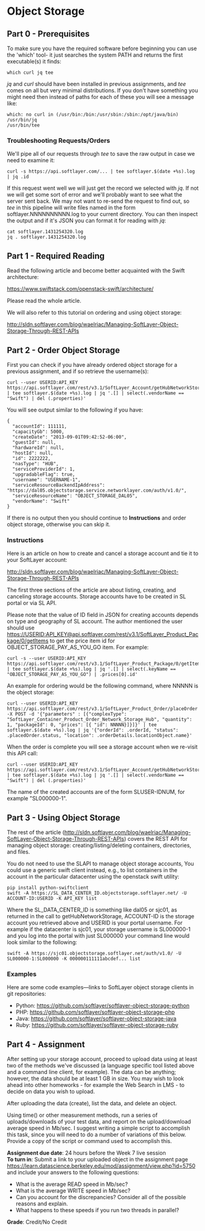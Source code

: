 # Object Storage

## Part 0 - Prerequisites

To make sure you have the required software before beginning you can use the 'which' tool- it just searches the system PATH and returns the first executable(s) it finds:

	which curl jq tee

_jq_ and _curl_ should have been installed in previous assignments, and _tee_ comes on all but very minimal distributions. If you don't have something you might need then instead of paths for each of these you will see a message like:

	which: no curl in (/usr/bin:/bin:/usr/sbin:/sbin:/opt/java/bin)
    /usr/bin/jq
    /usr/bin/tee

### Troubleshooting Requests/Orders

We'll pipe all of our requests through _tee_ to save the raw output in case we need to examine it:

	curl -s https://api.softlayer.com/... | tee softlayer.$(date +%s).log | jq .id

If this request went well we will just get the record we selected with _jq_. If not we will get some sort of error and we'll probably want to see what the server sent back. We may not want to re-send the request to find out, so _tee_ in this pipeline will write files named in the form softlayer.NNNNNNNNNN.log to your current directory.  You can then inspect the output and if it's JSON you can format it for reading with _jq_:

    cat softlayer.1431254320.log
	jq . softlayer.1431254320.log

## Part 1 - Required Reading

Read the following article and become better acquainted with the Swift architecture:

https://www.swiftstack.com/openstack-swift/architecture/

Please read the whole article.

We will also refer to this tutorial on ordering and using object storage:

http://sldn.softlayer.com/blog/waelriac/Managing-SoftLayer-Object-Storage-Through-REST-APIs

## Part 2 - Order Object Storage

First you can check if you have already ordered object storage for a previous assignment, and if so retrieve the username(s):

    curl --user USERID:API_KEY https://api.softlayer.com/rest/v3.1/SoftLayer_Account/getHubNetworkStorage | tee softlayer.$(date +%s).log | jq '.[] | select(.vendorName == "Swift") | del (.properties)'  

You will see output similar to the following if you have:

    {
      "accountId": 111111,
      "capacityGb": 5000,
      "createDate": "2013-09-01T09:42:52-06:00",
      "guestId": null,
      "hardwareId": null,
      "hostId": null,
      "id": 2222222,
      "nasType": "HUB",
      "serviceProviderId": 1,
      "upgradableFlag": true,
      "username": "USERNAME-1",
      "serviceResourceBackendIpAddress": "https://dal05.objectstorage.service.networklayer.com/auth/v1.0/",
      "serviceResourceName": "OBJECT_STORAGE_DAL05",
      "vendorName": "Swift"
    }

If there is no output then you should continue to __Instructions__ and order object storage, otherwise you can skip it.

### Instructions

Here is an article on how to create and cancel a storage account and tie it to your SoftLayer account: 

http://sldn.softlayer.com/blog/waelriac/Managing-SoftLayer-Object-Storage-Through-REST-APIs

The first three sections of the article are about listing, creating, and canceling storage accounts. Storage accounts have to be created in SL portal or via SL API.

Please note that the value of ID field in JSON for creating accounts depends on type and geography of SL account. The author mentioned the user should use [https://USERID:API\_KEY@api.softlayer.com/rest/v3.1/SoftLayer\_Product\_Package/0/getItems]() to get the price item id for OBJECT_STORAGE_PAY_AS_YOU_GO item.  For example:
    
	curl -s --user USERID:API_KEY https://api.softlayer.com/rest/v3.1/SoftLayer_Product_Package/0/getItems | tee softlayer.$(date +%s).log | jq '.[] | select(.keyName == "OBJECT_STORAGE_PAY_AS_YOU_GO") | .prices[0].id'

An example for ordering would be the following command, where NNNNN is the object storage:

    curl --user USERID:API_KEY https://api.softlayer.com/rest/v3.1/SoftLayer_Product_Order/placeOrder -X POST -d '{"parameters" : [{"complexType": "SoftLayer_Container_Product_Order_Network_Storage_Hub", "quantity": 1, "packageId": 0, "prices": [{ "id": NNNNN}]}]}' | tee softlayer.$(date +%s).log | jq '{"orderId": .orderId, "status": .placedOrder.status, "location": .orderDetails.locationObject.name}'

When the order is complete you will see a storage account when we re-visit this API call:

    curl --user USERID:API_KEY https://api.softlayer.com/rest/v3.1/SoftLayer_Account/getHubNetworkStorage | tee softlayer.$(date +%s).log | jq '.[] | select(.vendorName == "Swift") | del (.properties)'  

The name of the created accounts are of the form SLUSER-IDNUM, for example "SL000000-1".

## Part 3 - Using Object Storage

The rest of the article (http://sldn.softlayer.com/blog/waelriac/Managing-SoftLayer-Object-Storage-Through-REST-APIs) covers the REST API for managing object storage: creating/listing/deleting containers, directories, and files.

You do not need to use the SLAPI to manage object storage accounts, You could use a generic swift client instead, e.g., to list containers in the account in the particular datacenter using the openstack swift utility:

	pip install python-swiftclient  
	swift -A https://SL_DATA_CENTER_ID.objectstorage.softlayer.net/ -U ACCOUNT-ID:USERID -K API_KEY list  

Where the SL_DATA_CENTER_ID is something like dal05 or sjc01, as returned in the call to getHubNetworkStorage, ACCOUNT-ID is the storage account you retrieved above and USERID is your portal username.  For example if the datacenter is sjc01, your storage username is SL000000-1 and you log into the portal with just SL000000 your command line would look similar to the following:

	swift -A https://sjc01.objectstorage.softlayer.net/auth/v1.0/ -U SL000000-1:SL000000 -K 000000111111abcdef... list  

### Examples

Here are some code examples—links to SoftLayer object storage clients in git repositories:

 * Python: https://github.com/softlayer/softlayer-object-storage-python  
 * PHP: https://github.com/softlayer/softlayer-object-storage-php  
 * Java: https://github.com/softlayer/softlayer-object-storage-java  
 * Ruby: https://github.com/softlayer/softlayer-object-storage-ruby  

## Part 4 - Assignment

After setting up your storage account, proceed to upload data using at least two of the methods we've discussed (a language specific tool listed above and a command line client, for example). The data can be anything; however, the data should be at least 1 GB in size. You may wish to look ahead into other homeworks - for example the Web Search in LMS - to decide on data you wish to upload.

After uploading the data (create), list the data, and delete an object.

Using time() or other measurement methods, run a series of uploads/downloads of your test data, and report on the upload/download average speed in Mb/sec. I suggest writing a simple script to accomplish this task, since you will need to do a number of variations of this below. Provide a copy of the script or command used to accomplish this.

__Assignment due date__: 24 hours before the Week 7 live session  
__To turn in__: Submit a link to your uploaded object in the assignment page https://learn.datascience.berkeley.edu/mod/assignment/view.php?id=5750 and include your answers to the following questions:  

 * What is the average READ speed in Mb/sec?  
 * What is the average WRITE speed in Mb/sec?  
 * Can you account for the discrepancies? Consider all of the possible reasons and explain.  
 * What happens to these speeds if you run two threads in parallel?  

__Grade__: Credit/No Credit  
